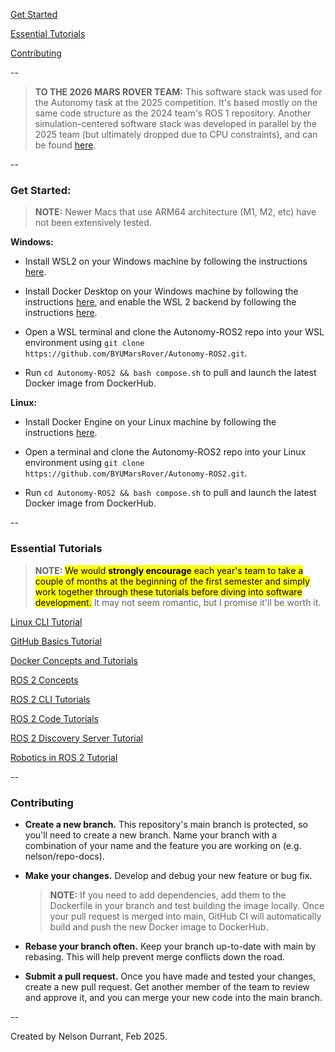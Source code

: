[Get Started](https://github.com/BYUMarsRover/Autonomy-ROS2?tab=readme-ov-file#get-started)

[Essential Tutorials](https://github.com/BYUMarsRover/Autonomy-ROS2?tab=readme-ov-file#essential-tutorials)

[Contributing](https://github.com/BYUMarsRover/Autonomy-ROS2?tab=readme-ov-file#contributing)

--

> **TO THE 2026 MARS ROVER TEAM:** This software stack was used for the Autonomy task at the 2025 competition. It's based mostly on the same code structure as the 2024 team's ROS 1 repository. Another simulation-centered software stack was developed in parallel by the 2025 team (but ultimately dropped due to CPU constraints), and can be found [here](https://github.com/BYUMarsRover/marsrover_2.0).

--

### Get Started:

> **NOTE:** Newer Macs that use ARM64 architecture (M1, M2, etc) have not been extensively tested.

**Windows:**

- Install WSL2 on your Windows machine by following the instructions [here](https://docs.microsoft.com/en-us/windows/wsl/install).

- Install Docker Desktop on your Windows machine by following the instructions [here](https://docs.docker.com/desktop/), and enable the WSL 2 backend by following the instructions [here](https://docs.docker.com/desktop/windows/wsl/).

- Open a WSL terminal and clone the Autonomy-ROS2 repo into your WSL environment using `git clone https://github.com/BYUMarsRover/Autonomy-ROS2.git`.

- Run `cd Autonomy-ROS2 && bash compose.sh` to pull and launch the latest Docker image from DockerHub.

**Linux:**

- Install Docker Engine on your Linux machine by following the instructions [here](https://docs.docker.com/engine/install/ubuntu/).

- Open a terminal and clone the Autonomy-ROS2 repo into your Linux environment using `git clone https://github.com/BYUMarsRover/Autonomy-ROS2.git`.

- Run `cd Autonomy-ROS2 && bash compose.sh` to pull and launch the latest Docker image from DockerHub.

--

### Essential Tutorials

> **NOTE:** <mark>We would **strongly encourage** each year's team to take a couple of months at the beginning of the first semester and simply work together through these tutorials before diving into software development.</mark> It may not seem romantic, but I promise it'll be worth it.

[Linux CLI Tutorial](https://linuxjourney.com/lesson/the-shell)

[GitHub Basics Tutorial](https://docs.github.com/en/get-started/start-your-journey/hello-world)

[Docker Concepts and Tutorials](https://docs.docker.com/get-started/introduction/whats-next/)

[ROS 2 Concepts](https://docs.ros.org/en/humble/Concepts/Basic.html)

[ROS 2 CLI Tutorials](https://docs.ros.org/en/humble/Tutorials/Beginner-CLI-Tools.html)

[ROS 2 Code Tutorials](https://docs.ros.org/en/humble/Tutorials/Beginner-Client-Libraries.html)

[ROS 2 Discovery Server Tutorial](https://docs.ros.org/en/humble/Tutorials/Advanced/Discovery-Server/Discovery-Server.html)

[Robotics in ROS 2 Tutorial](https://github.com/henki-robotics/robotics_essentials_ros2/tree/main)

--

### Contributing

- **Create a new branch.** This repository's main branch is protected, so you'll need to create a new branch. Name your branch with a combination of your name and the feature you are working on (e.g. nelson/repo-docs).

- **Make your changes.** Develop and debug your new feature or bug fix.

  > **NOTE:** If you need to add dependencies, add them to the Dockerfile in your branch and test building the image locally. Once your pull request is merged into main, GitHub CI will automatically build and push the new Docker image to DockerHub.

- **Rebase your branch often.** Keep your branch up-to-date with main by rebasing. This will help prevent merge conflicts down the road.

- **Submit a pull request.** Once you have made and tested your changes, create a new pull request. Get another member of the team to review and approve it, and you can merge your new code into the main branch.

--

Created by Nelson Durrant, Feb 2025.
